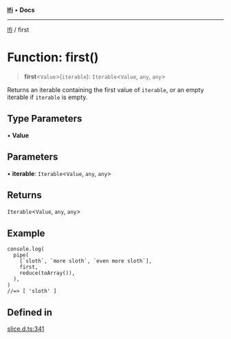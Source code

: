 [**lfi**](../readme.md) • **Docs**

---

[lfi](../globals.md) / first

# Function: first()

> **first**\<`Value`\>(`iterable`): `Iterable`\<`Value`, `any`, `any`\>

Returns an iterable containing the first value of `iterable`, or an empty
iterable if `iterable` is empty.

## Type Parameters

• **Value**

## Parameters

• **iterable**: `Iterable`\<`Value`, `any`, `any`\>

## Returns

`Iterable`\<`Value`, `any`, `any`\>

## Example

```
console.log(
  pipe(
    [`sloth`, `more sloth`, `even more sloth`],
    first,
    reduce(toArray()),
  ),
)
//=> [ 'sloth' ]
```

## Defined in

[slice.d.ts:341](https://github.com/TomerAberbach/lfi/blob/c9ef1bf4d1040d7f49c52b70b358c019e55f524d/src/operations/slice.d.ts#L341)
